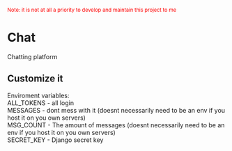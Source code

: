 <small style="color:red;">Note: it is not at all a priority to develop and maintain this project to me</small>
# Chat
Chatting platform

## Customize it
Enviroment variables: <br />
ALL_TOKENS - all login <br />
MESSAGES - dont mess with it (doesnt necessarily need to be an env if you host it on you own servers) <br />
MSG_COUNT - The amount of messages (doesnt necessarily need to be an env if you host it on you own servers) <br />
SECRET_KEY - Django secret key <br />
 
